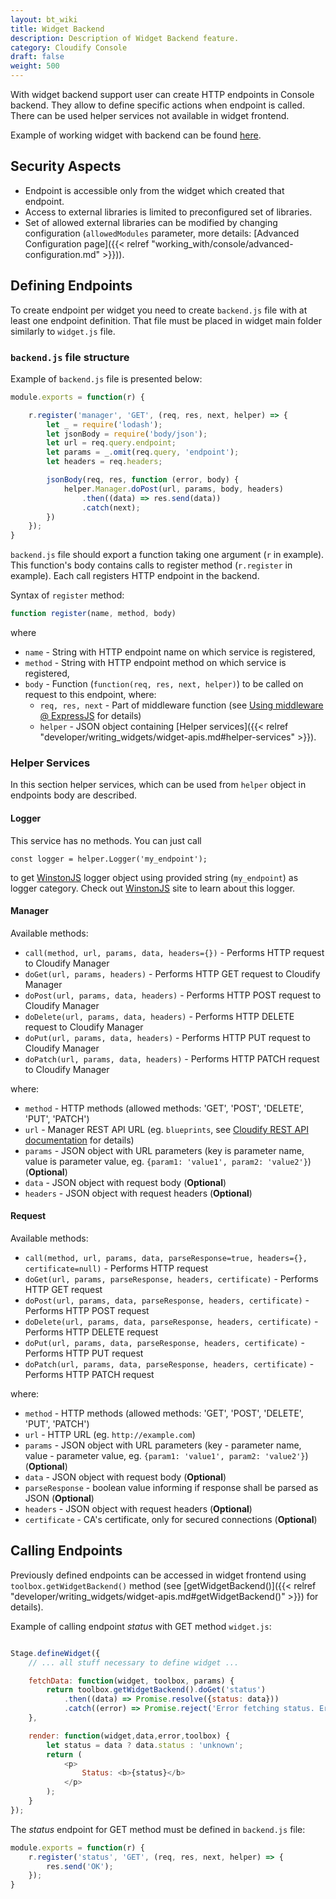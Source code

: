```yaml
---
layout: bt_wiki
title: Widget Backend
description: Description of Widget Backend feature.
category: Cloudify Console
draft: false
weight: 500
---
```


With widget backend support user can create HTTP endpoints in Console backend. They allow to define specific actions when endpoint is called. There can be used helper services not available in widget frontend.

Example of working widget with backend can be found [here](https://github.com/cloudify-cosmo/Cloudify-UI-Widget-boilerplate/tree/master/widgets/backendWidget).


## Security Aspects

- Endpoint is accessible only from the widget which created that endpoint.
- Access to external libraries is limited to preconfigured set of libraries.
- Set of allowed external libraries can be modified by changing configuration (`allowedModules` parameter, more details: [Advanced Configuration page]({{< relref "working_with/console/advanced-configuration.md" >}})).


## Defining Endpoints

To create endpoint per widget you need to create `backend.js` file with at least one endpoint definition. That file must be placed in widget main folder similarly to `widget.js` file. 


### `backend.js` file structure

Example of `backend.js` file is presented below:

```javascript
module.exports = function(r) {

    r.register('manager', 'GET', (req, res, next, helper) => {
        let _ = require('lodash');
        let jsonBody = require('body/json');
        let url = req.query.endpoint;
        let params = _.omit(req.query, 'endpoint');
        let headers = req.headers;

        jsonBody(req, res, function (error, body) {
            helper.Manager.doPost(url, params, body, headers)
                .then((data) => res.send(data))
                .catch(next);
        })
    });
}
```

`backend.js` file should export a function taking one argument (`r` in example). This function's body contains calls to register method (`r.register` in example). Each call registers HTTP endpoint in the backend.

Syntax of `register` method:

```javascript
function register(name, method, body)
```
where

* `name` - String with HTTP endpoint name on which service is registered,
* `method` - String with HTTP endpoint method on which service is registered,
* `body` - Function (`function(req, res, next, helper)`) to be called on request to this endpoint, where:
    * `req, res, next` - Part of middleware function (see [Using middleware @ ExpressJS](http://expressjs.com/en/guide/using-middleware.html) for details) 
    * `helper` - JSON object containing [Helper services]({{< relref "developer/writing_widgets/widget-apis.md#helper-services" >}}).


### Helper Services

In this section helper services, which can be used from `helper` object in endpoints body are described. 

#### Logger

This service has no methods. You can just call
```
const logger = helper.Logger('my_endpoint');
```
to get [WinstonJS](https://github.com/winstonjs/winston) logger object using provided string (`my_endpoint`) as logger category. 
Check out [WinstonJS](https://github.com/winstonjs/winston) site to learn about this logger.

#### Manager

Available methods:

* `call(method, url, params, data, headers={})` - Performs HTTP request to Cloudify Manager
* `doGet(url, params, headers)` - Performs HTTP GET request to Cloudify Manager
* `doPost(url, params, data, headers)` - Performs HTTP POST request to Cloudify Manager
* `doDelete(url, params, data, headers)` - Performs HTTP DELETE request to Cloudify Manager
* `doPut(url, params, data, headers)` - Performs HTTP PUT request to Cloudify Manager
* `doPatch(url, params, data, headers)` - Performs HTTP PATCH request to Cloudify Manager

where:

* `method` - HTTP methods (allowed methods: 'GET', 'POST', 'DELETE', 'PUT', 'PATCH')
* `url` - Manager REST API URL (eg. `blueprints`, see [Cloudify REST API documentation](http://docs.getcloudify.org/api) for details)
* `params` - JSON object with URL parameters (key is parameter name, value is parameter value, eg. `{param1: 'value1', param2: 'value2'}`) (**Optional**) 
* `data` - JSON object with request body (**Optional**)
* `headers` - JSON object with request headers (**Optional**) 


#### Request

Available methods:

* `call(method, url, params, data, parseResponse=true, headers={}, certificate=null)` - Performs HTTP request
* `doGet(url, params, parseResponse, headers, certificate)` - Performs HTTP GET request
* `doPost(url, params, data, parseResponse, headers, certificate)` - Performs HTTP POST request
* `doDelete(url, params, data, parseResponse, headers, certificate)` - Performs HTTP DELETE request
* `doPut(url, params, data, parseResponse, headers, certificate)` - Performs HTTP PUT request
* `doPatch(url, params, data, parseResponse, headers, certificate)` - Performs HTTP PATCH request

where:

* `method` - HTTP methods (allowed methods: 'GET', 'POST', 'DELETE', 'PUT', 'PATCH')
* `url` - HTTP URL (eg. `http://example.com`)
* `params` - JSON object with URL parameters (key - parameter name, value - parameter value, eg. `{param1: 'value1', param2: 'value2'}`) (**Optional**)
* `data` - JSON object with request body (**Optional**)
* `parseResponse` - boolean value informing if response shall be parsed as JSON (**Optional**)
* `headers` - JSON object with request headers (**Optional**)  
* `certificate` - CA's certificate, only for secured connections (**Optional**)  


## Calling Endpoints

Previously defined endpoints can be accessed in widget frontend using `toolbox.getWidgetBackend()` method (see [getWidgetBackend()]({{< relref "developer/writing_widgets/widget-apis.md#getWidgetBackend()" >}}) for details).

Example of calling endpoint *status* with GET method `widget.js`:
```javascript

Stage.defineWidget({
    // ... all stuff necessary to define widget ...

    fetchData: function(widget, toolbox, params) {
        return toolbox.getWidgetBackend().doGet('status')
            .then((data) => Promise.resolve({status: data}))
            .catch((error) => Promise.reject('Error fetching status. Error: ' + error));
    },

    render: function(widget,data,error,toolbox) {
        let status = data ? data.status : 'unknown';
        return (
            <p>
                Status: <b>{status}</b>
            </p>
        );
    }
});
```

The *status* endpoint for GET method must be defined in `backend.js` file:
```javascript
module.exports = function(r) {
    r.register('status', 'GET', (req, res, next, helper) => {
        res.send('OK');
    });
}
```
